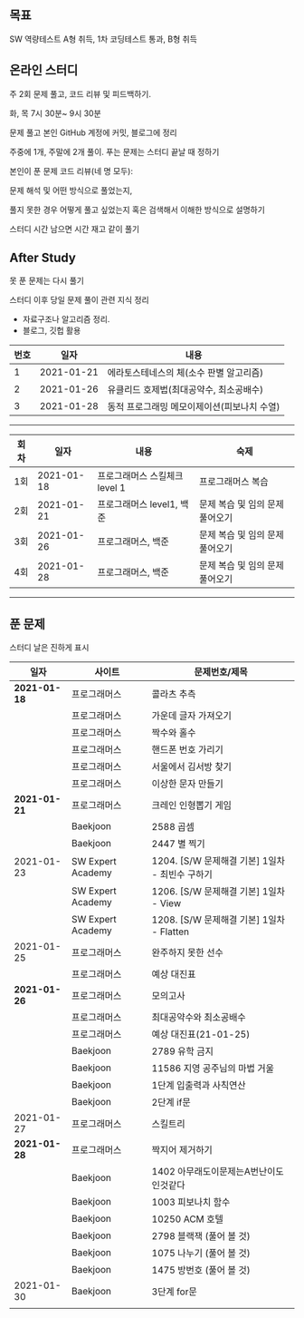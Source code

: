 ## 목표

 SW 역량테스트 A형 취득, 1차 코딩테스트 통과, B형 취득



## 온라인 스터디

주 2회 문제 풀고, 코드 리뷰 및 피드백하기.

화, 목 7시 30분~ 9시 30분 

문제 풀고 본인 GitHub 계정에 커밋, 블로그에 정리

주중에 1개, 주말에 2개 풀이. 푸는 문제는 스터디 끝날 때 정하기

본인이 푼 문제 코드 리뷰(네 명 모두):

문제 해석 및 어떤 방식으로 풀었는지, 

풀지 못한 경우 어떻게 풀고 싶었는지 혹은 검색해서 이해한 방식으로 설명하기

스터디 시간 남으면 시간 재고 같이 풀기





## After Study

못 푼 문제는 다시 풀기

스터디 이후 당일 문제 풀이 관련 지식 정리 

- 자료구조나 알고리즘 정리.
- 블로그, 깃헙 활용

| 번호 | 일자       | 내용                                        |
| ---- | ---------- | ------------------------------------------- |
| 1    | 2021-01-21 | 에라토스테네스의 체(소수 판별 알고리즘)     |
| 2    | 2021-01-26 | 유클리드 호제법(최대공약수, 최소공배수)     |
| 3    | 2021-01-28 | 동적 프로그래밍 메모이제이션(피보나치 수열) |





***

| 회차 | 일자       | 내용                          | 숙제                            |
| ---- | ---------- | ----------------------------- | ------------------------------- |
| 1회  | 2021-01-18 | 프로그래머스 스킬체크 level 1 | 프로그래머스 복습               |
| 2회  | 2021-01-21 | 프로그래머스 level1, 백준     | 문제 복습 및 임의 문제 풀어오기 |
| 3회  | 2021-01-26 | 프로그래머스, 백준            | 문제 복습 및 임의 문제 풀어오기 |
| 4회  | 2021-01-28 | 프로그래머스, 백준            | 문제 복습 및 임의 문제 풀어오기 |

---



## 푼 문제

스터디 날은 진하게 표시

| 일자           | 사이트            | 문제번호/제목                                   |
| -------------- | ----------------- | ----------------------------------------------- |
| **2021-01-18** | 프로그래머스      | 콜라츠 추측                                     |
|                | 프로그래머스      | 가운데 글자 가져오기                            |
|                | 프로그래머스      | 짝수와 홀수                                     |
|                | 프로그래머스      | 핸드폰 번호 가리기                              |
|                | 프로그래머스      | 서울에서 김서방 찾기                            |
|                | 프로그래머스      | 이상한 문자 만들기                              |
| **2021-01-21** | 프로그래머스      | 크레인 인형뽑기 게임                            |
|                | Baekjoon          | 2588 곱셈                                       |
|                | Baekjoon          | 2447 별 찍기                                    |
| 2021-01-23     | SW Expert Academy | 1204. [S/W 문제해결 기본] 1일차 - 최빈수 구하기 |
|                | SW Expert Academy | 1206. [S/W 문제해결 기본] 1일차 - View          |
|                | SW Expert Academy | 1208. [S/W 문제해결 기본] 1일차 - Flatten       |
| 2021-01-25     | 프로그래머스      | 완주하지 못한 선수                              |
|                | 프로그래머스      | 예상 대진표                                     |
| **2021-01-26** | 프로그래머스      | 모의고사                                        |
|                | 프로그래머스      | 최대공약수와 최소공배수                         |
|                | 프로그래머스      | 예상 대진표(21-01-25)                           |
|                | Baekjoon          | 2789 유학 금지                                  |
|                | Baekjoon          | 11586 지영 공주님의 마법 거울                   |
|                | Baekjoon          | 1단계 입출력과 사칙연산                         |
|                | Baekjoon          | 2단계 if문                                      |
| 2021-01-27     | 프로그래머스      | 스킬트리                                        |
| **2021-01-28** | 프로그래머스      | 짝지어 제거하기                                 |
|                | Baekjoon          | 1402 아무래도이문제는A번난이도인것같다          |
|                | Baekjoon          | 1003 피보나치 함수                              |
|                | Baekjoon          | 10250 ACM 호텔                                  |
|                | Baekjoon          | 2798 블랙잭 (풀어 볼 것)                        |
|                | Baekjoon          | 1075 나누기 (풀어 볼 것)                        |
|                | Baekjoon          | 1475 방번호 (풀어 볼 것)                        |
| 2021-01-30     | Baekjoon          | 3단계  for문                                    |
|                |                   |                                                 |

